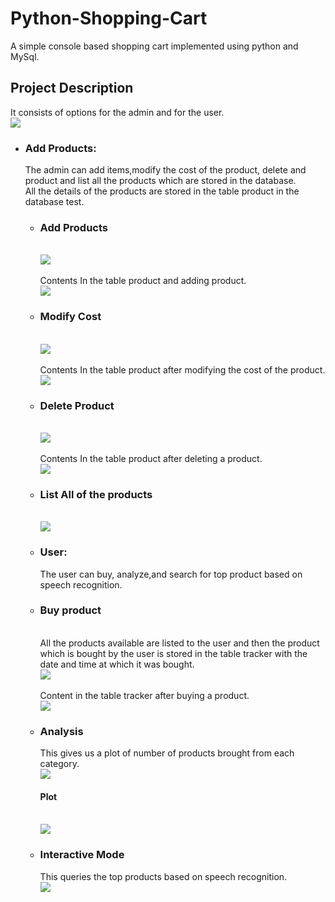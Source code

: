 # Python-Shopping-Cart
A simple console based shopping cart implemented using python and MySql.
<br>
<h2>Project Description</h2>
It consists of options for the admin and for the user.
<br>
<img src="images/1.png">
<br>
<ul>
  <li><h3>Add Products:</h3>
    The admin can add items,modify the cost of the product, delete and product and list all the products which are stored in the database.
<br>
All the details of the products are stored in the table product in the database test. 
<ul>
  <li><h3>Add Products</h3>
    <br>
    <img src="images/2.png">
    <br>
    <br>
    Contents In the table product and adding product.
    <br>
    <img src="images/after 2.png">
    <br>
  </li>
  <li><h3>Modify Cost</h3>
    <br>
    <img src="images/3.PNG">
    <br>
    <br>
    Contents In the table product after modifying the cost of the product.
    <br>
    <img src="images/after 3.png">
    <br>
  </li>
  <li><h3>Delete Product</h3>
    <br>
    <img src="images/4.PNG">
    <br>
    <br>
    Contents In the table product after deleting a product.
    <br>
    <img src="images/after 5.png">
    <br>
  </li>
  <li><h3>List All of the products</h3>
    <br>
    <img src="images/5.PNG">
    <br>
  </li>
  </li>
   <li><h3>User:</h3>
     The user can buy, analyze,and search for top product based on speech recognition.
     <li><h3>Buy product</h3>
       <br>
       All the products available are listed to the user and then the product which is bought by the user is stored in the table tracker with the date and time at which it was bought.
       <br>
       <img src="images/6.png">
       <br>
       <br>
       Content in the table tracker after buying a product.
       <br>
       <img src="images/after 6.png">
       <br>
  </li>
  <li><h3>Analysis</h3>
    This gives us a plot of number of products brought from each category.
    <br>
    <img src="images/7.PNG">
    <br>
      <h4>Plot</h4>
    <br>
    <img src="images/7 plot.png">
    <br>
  </li>
  <li><h3>Interactive Mode</h3>
    This queries the top products based on speech recognition.
    <br>
    <img src="images/8.PNG">
    <br>
  </li>
  </li>
 


